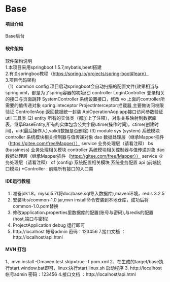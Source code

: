 # Base

#### 项目介绍
Base后台
#### 软件架构
软件架构说明  
1.本项目采用springboot 1.5.7,mybatis,beetl搭建  
2.有关springboo教程（https://spring.io/projects/spring-boot#learn）  
3.项目代码架构  
    （1）common
            config  项目启动springboot会自动扫描的配置文件(效果相当与spring.xml，都是为了spring容器的初始化)
            controller
                LoginController  登录相关的接口与页面跳转
                SystemController 系统设置接口，修改
                vo
                    上面的controller所需要的值传递对象
            spring.inteceptor
                ProjectInterceptor:拦截器,主要做访问权限验证
                ControllerAop:返回数据统一封装
                ApiOperationAop:app接口访问参数验证
            util
               工具类
    (2) entity  所有的实体类（都加上了注释），对象关系映射到数据库表，继承BaseEntity,所有的实体包含公共字段utime(操作时间)，ctime(创建时间)，uid(最后操作人),valid(数据是否删除)
    (3) module
        sys (system)
            系统模块
            controller
                系统模块相关控制器与值传递对象
            dao
                数据处理层（继承Mapper插件（https://gitee.com/free/Mapper））
            service
                业务处理层（请看注释）
        bs (bussiness)
            业务处理相关模块
            controller
                   系统模块相关控制器与值传递对象
             dao
                   数据处理层（继承Mapper插件（https://gitee.com/free/Mapper））
             service
                   业务处理层（请看注释）
        cf (config)
            系统配置相关模块
                系统业务配置
        api (前端接口模块)
            *Controller : 前端所有接口的入口类

#### IDE运行教程

1. 准备jdk1.8，mysql5.7(将doc/base.sql导入数据库),maven环境，redis 3.2.5
2. 安装libs/common-1.0.jar,mvn install命令安装到本地仓库，成功后将common-1.0.pom替换
3. 修改application.properties里数据库的配置(账号与密码),与redis的配置(host,端口与密码)
5. ProjectApplication debug 运行即可
6. http://localhost
帐号admin  密码：123456
7.接口文档 ：http://localhost/api.html

#### MVN 打包
1、mvn install -Dmaven.test.skip=true -f pom.xml
2、在生成的target/base执行start.window.bat即可，linux:执行start.linux.sh 启动程序
3. http://localhost
  帐号admin  密码：123456
4.接口文档 ：http://localhost/api.html
